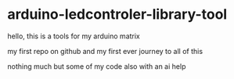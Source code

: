 # arduino-ledcontroler-library-tool
hello, this is a tools for my arduino matrix

my first repo on github and my first ever journey to all of this

nothing much but some of my code also with an ai help

